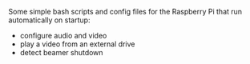 Some simple bash scripts and config files for the Raspberry Pi that run automatically on startup:
- configure audio and video 
- play a video from an external drive 
- detect beamer shutdown
